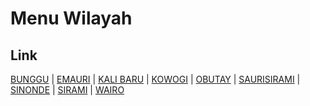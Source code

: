 # Menu Wilayah

## Link

[BUNGGU](https://github.com/gigit-pemilu/pemilu-2024-91-papua/tree/main/pilpres/hitung-suara/sub/91-papua/sub/15-waropen/sub/03-masirei/sub/2015-bunggu)
 | 
[EMAURI](https://github.com/gigit-pemilu/pemilu-2024-91-papua/tree/main/pilpres/hitung-suara/sub/91-papua/sub/15-waropen/sub/03-masirei/sub/2017-emauri)
 | 
[KALI BARU](https://github.com/gigit-pemilu/pemilu-2024-91-papua/tree/main/pilpres/hitung-suara/sub/91-papua/sub/15-waropen/sub/03-masirei/sub/2013-kali-baru)
 | 
[KOWOGI](https://github.com/gigit-pemilu/pemilu-2024-91-papua/tree/main/pilpres/hitung-suara/sub/91-papua/sub/15-waropen/sub/03-masirei/sub/2016-kowogi)
 | 
[OBUTAY](https://github.com/gigit-pemilu/pemilu-2024-91-papua/tree/main/pilpres/hitung-suara/sub/91-papua/sub/15-waropen/sub/03-masirei/sub/2018-obutay)
 | 
[SAURISIRAMI](https://github.com/gigit-pemilu/pemilu-2024-91-papua/tree/main/pilpres/hitung-suara/sub/91-papua/sub/15-waropen/sub/03-masirei/sub/2006-saurisirami)
 | 
[SINONDE](https://github.com/gigit-pemilu/pemilu-2024-91-papua/tree/main/pilpres/hitung-suara/sub/91-papua/sub/15-waropen/sub/03-masirei/sub/2009-sinonde)
 | 
[SIRAMI](https://github.com/gigit-pemilu/pemilu-2024-91-papua/tree/main/pilpres/hitung-suara/sub/91-papua/sub/15-waropen/sub/03-masirei/sub/2014-sirami)
 | 
[WAIRO](https://github.com/gigit-pemilu/pemilu-2024-91-papua/tree/main/pilpres/hitung-suara/sub/91-papua/sub/15-waropen/sub/03-masirei/sub/2019-wairo)

